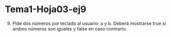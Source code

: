 # Tema1-Hoja03-ej9

9. Pide dos números por teclado al usuario: a y b. Deberá mostrarse true si ambos números son iguales y false en caso contrario.
